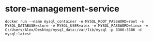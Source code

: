 # store-management-service


`docker run --name mysql_container -e MYSQL_ROOT_PASSWORD=root -e MYSQL_DATABASE=store -e MYSQL_USER=alex -e MYSQL_PASSWORD=linux -v C:/Users/Alex/Desktop/mysql_data:/var/lib/mysql -p 3306:3306 -d mysql:latest`


